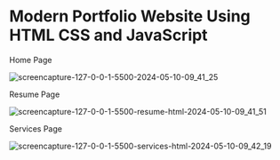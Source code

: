 # Modern Portfolio Website Using HTML CSS and JavaScript

Home Page

![screencapture-127-0-0-1-5500-2024-05-10-09_41_25](https://github.com/chiragsharma15/Resume/assets/109455472/7015a412-d262-4c04-8359-2d3202b7a21e)

Resume Page

![screencapture-127-0-0-1-5500-resume-html-2024-05-10-09_41_51](https://github.com/chiragsharma15/Resume/assets/109455472/9d9415c4-b7ac-46e0-aef5-22bf34f7b9f3)

Services Page 

![screencapture-127-0-0-1-5500-services-html-2024-05-10-09_42_19](https://github.com/chiragsharma15/Resume/assets/109455472/4b003f64-257b-4408-88d3-71e27827e1c8)
